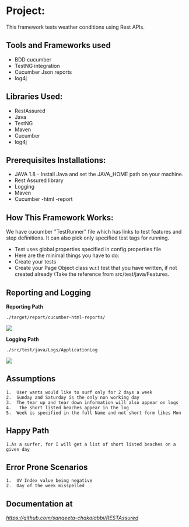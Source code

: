 # Project:
This framework tests weather conditions using Rest APIs.

## Tools and Frameworks used

* BDD cucumber
* TestNG integration
* Cucumber Json reports
* log4j 

## Libraries Used:

* RestAssured
* Java
* TestNG 
* Maven
* Cucumber
* log4j


## Prerequisites Installations:

* JAVA 1.8 - Install Java and set the JAVA_HOME path on your machine.
* Rest Assured library
* Logging
* Maven
* Cucumber -html -report


## How This Framework Works:

We have cucumber "TestRunner" file which has links to test features and step definitions.
It can also pick only specified test tags for running.
* Test uses global properties specified in config.properties file
* Here are the minimal things you have to do:
* Create your tests
* Create your Page Object class w.r.t test that you have written, if not created already (Take the reference from src/test/java/Features.



## Reporting and Logging
**Reporting Path**
```
./target/report/cucumber-html-reports/
```
![](https://github.com/sangeeta-chakalabbi/AppiumAndroidTest/blob/main/mediaFiles/Report.png)


**Logging Path**
```
./src/test/java/Logs/ApplicationLog
```
![](https://github.com/sangeeta-chakalabbi/AppiumAndroidTest/blob/main/mediaFiles/Logs.png)


## Assumptions

```
1.	User wants would like to surf only for 2 days a week
2.	Sunday and Saturday is the only non working day
3.	The tear up and tear down information will also appear on logs
4.   The short listed beaches appear in the log
5.  Week is specified in the full Name and not short form likes Mon 
```

## Happy Path

```
1.As a surfer, for I will get a list of short listed beaches on a given day
```


## Error Prone Scenarios

```
1. 	UV Index value being negative
2. 	Day of the week misspelled

```

## Documentation at

*https://github.com/sangeeta-chakalabbi/RESTAssured*



